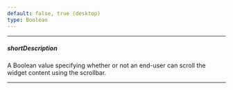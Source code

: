```yaml
---
default: false, true (desktop)
type: Boolean
---
```

---
##### shortDescription
A Boolean value specifying whether or not an end-user can scroll the widget content using the scrollbar.

---
